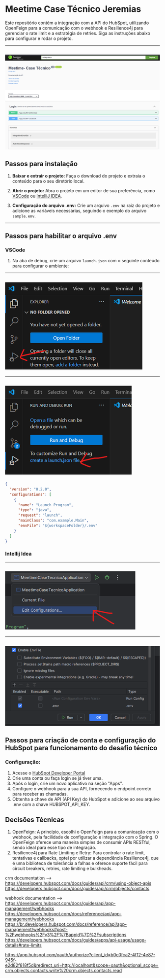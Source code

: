 # Meetime Case Técnico Jeremias

Este repositório contém a integração com a API do HubSpot, utilizando OpenFeign para a comunicação com o webhook e Resilience4j para gerenciar o rate limit e a estratégia de retries. Siga as instruções abaixo para configurar e rodar o projeto.

---
![img_1.png](img_1.png)
---

## Passos para instalação

1. **Baixar e extrair o projeto:**
   Faça o download do projeto e extraia o conteúdo para o seu diretório local.

2. **Abrir o projeto:**
   Abra o projeto em um editor de sua preferência, como [VSCode](https://code.visualstudio.com/) ou [IntelliJ IDEA](https://www.jetbrains.com/idea/).

3. **Configuração do arquivo .env:**
   Crie um arquivo `.env` na raiz do projeto e adicione as variáveis necessárias, seguindo o exemplo do arquivo `sample.env`.

---

## Passos para habilitar o arquivo .env

### **VSCode**

1. Na aba de debug, crie um arquivo `launch.json` com o seguinte conteúdo para configurar o ambiente:

---
![img.png](img.png)
---

---
![img_2.png](img_2.png)
---

```json
{
  "version": "0.2.0",
  "configurations": [
    {
      "name": "Launch Program",
      "type": "java",
      "request": "launch",
      "mainClass": "com.example.Main",
      "envFile": "${workspaceFolder}/.env"
    }
  ]
}
```

### **Intellij Idea**

---
![img_3.png](img_3.png)
---

---
![img_4.png](img_4.png)
---

## Passos para criação de conta e configuração do HubSpot para funcionamento do desafio técnico
### **Configuração:**

1. Acesse o [HubSpot Developer Portal](https://developers.hubspot.com)
2. Crie uma conta ou faça login se já tiver uma.
3. Após o login, crie um novo aplicativo na seção "Apps".
4. Configure o webhook para a sua API, fornecendo o endpoint correto para receber as chamadas.
5. Obtenha a chave de API (API Key) do HubSpot e adicione ao seu arquivo .env com a chave HUBSPOT_API_KEY.

## Decisões Técnicas

1. OpenFeign: A princípio, escolhi o OpenFeign para a comunicação com o webhook, pela facilidade de configuração e integração com o Spring.
O OpenFeign oferece uma maneira simples de consumir APIs RESTful, sendo ideal para esse tipo de integração.
2. Resilience4j para Rate Limiting e Retry: Para controlar o rate limit, tentativas e callbacks, optei por utilizar a dependência Resilience4j, 
que é uma biblioteca de tolerância a falhas e oferece suporte fácil para circuit breakers, retries, rate limiting e bulkheads.


crm documentation --> https://developers.hubspot.com/docs/guides/api/crm/using-object-apis
https://developers.hubspot.com/docs/guides/api/crm/objects/contacts

webhook documentation --> https://developers.hubspot.com/docs/guides/api/app-management/webhooks
https://developers.hubspot.com/docs/reference/api/app-management/webhooks
https://br.developers.hubspot.com/docs/reference/api/app-management/webhooks#post-%2Fwebhooks%2Fv3%2F%7Bappid%7D%2Fsubscriptions
https://developers.hubspot.com/docs/guides/apps/api-usage/usage-details#rate-limits






https://app.hubspot.com/oauth/authorize?client_id=b0c0fca2-4f12-4e87-945f-e2d82f818f5d&redirect_uri=http://localhost&scope=oauth&optional_scope=crm.objects.contacts.write%20crm.objects.contacts.read